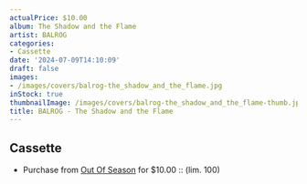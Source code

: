 ```yaml
---
actualPrice: $10.00
album: The Shadow and the Flame
artist: BALROG
categories:
- Cassette
date: '2024-07-09T14:10:09'
draft: false
images:
- /images/covers/balrog-the_shadow_and_the_flame.jpg
inStock: true
thumbnailImage: /images/covers/balrog-the_shadow_and_the_flame-thumb.jpg
title: BALROG - The Shadow and the Flame
---
```


## Cassette
* Purchase from [Out Of Season](https://www.outofseasonlabel.com/products/balrog-the-shadow-and-the-flame-pro-tape) for $10.00 :: (lim. 100)
